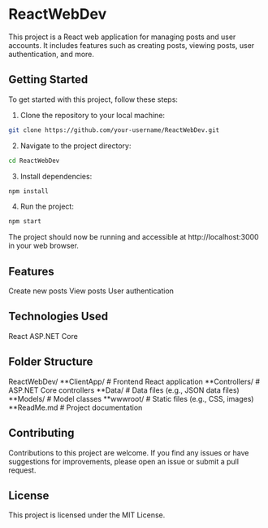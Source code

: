# ReactWebDev

This project is a React web application for managing posts and user accounts. It includes features such as creating posts, viewing posts, user authentication, and more.

## Getting Started

To get started with this project, follow these steps:

1. Clone the repository to your local machine:

```bash
git clone https://github.com/your-username/ReactWebDev.git
```

2. Navigate to the project directory:
```bash
cd ReactWebDev
```
3. Install dependencies:
```bash
npm install
```
4. Run the project:
```bash
npm start
```
The project should now be running and accessible at http://localhost:3000 in your web browser.

## Features
Create new posts
View posts
User authentication
## Technologies Used
React
ASP.NET Core
## Folder Structure
ReactWebDev/
**ClientApp/        # Frontend React application
**Controllers/      # ASP.NET Core controllers
**Data/             # Data files (e.g., JSON data files)
**Models/           # Model classes
**wwwroot/          # Static files (e.g., CSS, images)
**ReadMe.md         # Project documentation

## Contributing
Contributions to this project are welcome. If you find any issues or have suggestions for improvements, please open an issue or submit a pull request.

## License
This project is licensed under the MIT License.


